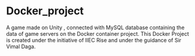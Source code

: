 # Docker_project
A game made on Unity , connected with MySQL database containing the data of game servers on the Docker container project. This Docker Project is created under the initiative of IIEC Rise and under the guidance of Sir Vimal 
Daga.
